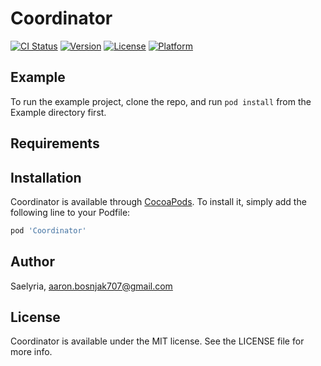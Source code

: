 # Coordinator

[![CI Status](http://img.shields.io/travis/Saelyria/Coordinator.svg?style=flat)](https://travis-ci.org/Saelyria/Coordinator)
[![Version](https://img.shields.io/cocoapods/v/Coordinator.svg?style=flat)](http://cocoapods.org/pods/Coordinator)
[![License](https://img.shields.io/cocoapods/l/Coordinator.svg?style=flat)](http://cocoapods.org/pods/Coordinator)
[![Platform](https://img.shields.io/cocoapods/p/Coordinator.svg?style=flat)](http://cocoapods.org/pods/Coordinator)

## Example

To run the example project, clone the repo, and run `pod install` from the Example directory first.

## Requirements

## Installation

Coordinator is available through [CocoaPods](http://cocoapods.org). To install
it, simply add the following line to your Podfile:

```ruby
pod 'Coordinator'
```

## Author

Saelyria, aaron.bosnjak707@gmail.com

## License

Coordinator is available under the MIT license. See the LICENSE file for more info.
